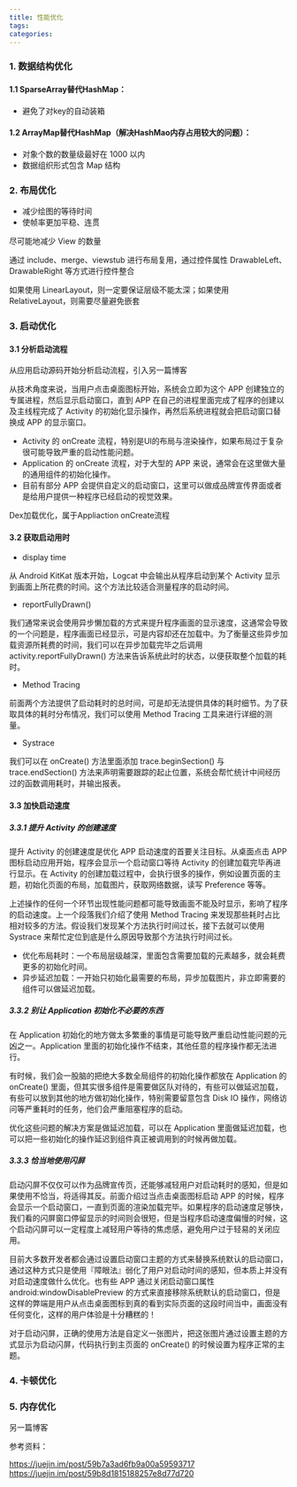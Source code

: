 ```yaml
---
title: 性能优化
tags:
categories:
---
```


### 1. 数据结构优化

#### 1.1 SparseArray替代HashMap：
+ 避免了对key的自动装箱

#### 1.2 ArrayMap替代HashMap（解决HashMao内存占用较大的问题）：
+ 对象个数的数量级最好在 1000 以内
+ 数据组织形式包含 Map 结构

### 2. 布局优化

+ 减少绘图的等待时间
+ 使帧率更加平稳、连贯

尽可能地减少 View 的数量

通过 include、merge、viewstub 进行布局复用，通过控件属性 DrawableLeft、DrawableRight 等方式进行控件整合

如果使用 LinearLayout，则一定要保证层级不能太深；如果使用 RelativeLayout，则需要尽量避免嵌套

### 3. 启动优化

#### 3.1 分析启动流程

从应用启动源码开始分析启动流程，引入另一篇博客

从技术角度来说，当用户点击桌面图标开始，系统会立即为这个 APP 创建独立的专属进程，然后显示启动窗口，直到 APP 在自己的进程里面完成了程序的创建以及主线程完成了 Activity 的初始化显示操作，再然后系统进程就会把启动窗口替换成 APP 的显示窗口。

+ Activity 的 onCreate 流程，特别是UI的布局与渲染操作，如果布局过于复杂很可能导致严重的启动性能问题。
+ Application 的 onCreate 流程，对于大型的 APP 来说，通常会在这里做大量的通用组件的初始化操作。
+ 目前有部分 APP 会提供自定义的启动窗口，这里可以做成品牌宣传界面或者是给用户提供一种程序已经启动的视觉效果。

Dex加载优化，属于Appliaction onCreate流程

#### 3.2 获取启动用时

+ display time

从 Android KitKat 版本开始，Logcat 中会输出从程序启动到某个 Activity 显示到画面上所花费的时间。这个方法比较适合测量程序的启动时间。

+ reportFullyDrawn()

我们通常来说会使用异步懒加载的方式来提升程序画面的显示速度，这通常会导致的一个问题是，程序画面已经显示，可是内容却还在加载中。为了衡量这些异步加载资源所耗费的时间，我们可以在异步加载完毕之后调用 activity.reportFullyDrawn() 方法来告诉系统此时的状态，以便获取整个加载的耗时。

+ Method Tracing
  
前面两个方法提供了启动耗时的总时间，可是却无法提供具体的耗时细节。为了获取具体的耗时分布情况，我们可以使用 Method Tracing 工具来进行详细的测量。

+ Systrace

我们可以在 onCreate() 方法里面添加 trace.beginSection() 与 trace.endSection() 方法来声明需要跟踪的起止位置，系统会帮忙统计中间经历过的函数调用耗时，并输出报表。

#### 3.3 加快启动速度

##### 3.3.1 提升 Activity 的创建速度
  
提升 Activity 的创建速度是优化 APP 启动速度的首要关注目标。从桌面点击 APP 图标启动应用开始，程序会显示一个启动窗口等待 Activity 的创建加载完毕再进行显示。在 Activity 的创建加载过程中，会执行很多的操作，例如设置页面的主题，初始化页面的布局，加载图片，获取网络数据，读写 Preference 等等。

上述操作的任何一个环节出现性能问题都可能导致画面不能及时显示，影响了程序的启动速度。上一个段落我们介绍了使用 Method Tracing 来发现那些耗时占比相对较多的方法。假设我们发现某个方法执行时间过长，接下去就可以使用 Systrace 来帮忙定位到底是什么原因导致那个方法执行时间过长。

+ 优化布局耗时：一个布局层级越深，里面包含需要加载的元素越多，就会耗费更多的初始化时间。
+ 异步延迟加载：一开始只初始化最需要的布局，异步加载图片，非立即需要的组件可以做延迟加载。

##### 3.3.2 别让 Application 初始化不必要的东西
            
在 Application 初始化的地方做太多繁重的事情是可能导致严重启动性能问题的元凶之一。Application 里面的初始化操作不结束，其他任意的程序操作都无法进行。

有时候，我们会一股脑的把绝大多数全局组件的初始化操作都放在 Application 的 onCreate() 里面，但其实很多组件是需要做区队对待的，有些可以做延迟加载，有些可以放到其他的地方做初始化操作，特别需要留意包含 Disk IO 操作，网络访问等严重耗时的任务，他们会严重阻塞程序的启动。

优化这些问题的解决方案是做延迟加载，可以在 Application 里面做延迟加载，也可以把一些初始化的操作延迟到组件真正被调用到的时候再做加载。

##### 3.3.3 恰当地使用闪屏

启动闪屏不仅仅可以作为品牌宣传页，还能够减轻用户对启动耗时的感知，但是如果使用不恰当，将适得其反。前面介绍过当点击桌面图标启动 APP 的时候，程序会显示一个启动窗口，一直到页面的渲染加载完毕。如果程序的启动速度足够快，我们看的闪屏窗口停留显示的时间则会很短，但是当程序启动速度偏慢的时候，这个启动闪屏可以一定程度上减轻用户等待的焦虑感，避免用户过于轻易的关闭应用。

目前大多数开发者都会通过设置启动窗口主题的方式来替换系统默认的启动窗口，通过这种方式只是使用『障眼法』弱化了用户对启动时间的感知，但本质上并没有对启动速度做什么优化。也有些 APP 通过关闭启动窗口属性 android:windowDisablePreview 的方式来直接移除系统默认的启动窗口，但是这样的弊端是用户从点击桌面图标到真的看到实际页面的这段时间当中，画面没有任何变化，这样的用户体验是十分糟糕的！

对于启动闪屏，正确的使用方法是自定义一张图片，把这张图片通过设置主题的方式显示为启动闪屏，代码执行到主页面的 onCreate() 的时候设置为程序正常的主题。

### 4. 卡顿优化

### 5. 内存优化

另一篇博客


参考资料：

https://juejin.im/post/59b7a3ad6fb9a00a59593717  
https://juejin.im/post/59b8d1815188257e8d77d720  
